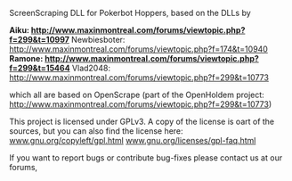 ScreenScraping DLL for Pokerbot Hoppers,
based on the DLLs by

**Aiku: http://www.maxinmontreal.com/forums/viewtopic.php?f=299&t=10997** Newbiesboter: http://www.maxinmontreal.com/forums/viewtopic.php?f=174&t=10940
**Ramone: http://www.maxinmontreal.com/forums/viewtopic.php?f=299&t=15464** Vlad2048: http://www.maxinmontreal.com/forums/viewtopic.php?f=299&t=10773

which all are based on OpenScrape
(part of the OpenHoldem project: http://www.maxinmontreal.com/forums/viewtopic.php?f=299&t=10773)

This project is licensed under GPLv3.
A copy of the license is oart of the sources, but you can also find the license here:
www.gnu.org/copyleft/gpl.html
www.gnu.org/licenses/gpl-faq.html

If you want to report bugs or contribute bug-fixes please contact us at our forums,
